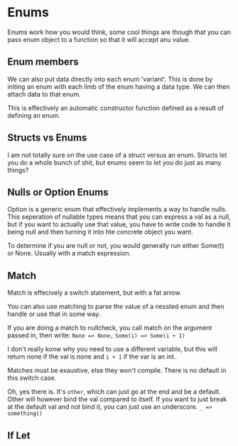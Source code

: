 # Enums

Enums work how you would think, some cool things are though that you can pass enum object to a function so that it will accept anu value. 

## Enum members

We can also put data directly into each enum 'variant'. This is done by initing an enum with each limb of the enum having a data type. We can then attach data to that enum.

This is effectively an automatic constructor function defined as a result of defining an enum.

## Structs vs Enums

I am not totally sure on the use case of a struct versus an enum. Structs let you do a whole bunch of shit, but enums seem to let you do just as many things?

## Nulls or Option Enums

Option<T> is a generic enum that effectively implements a way to handle nulls. This seperation of nullable types means that you can express a val as a null, but if you want to actually use that value, you have to write code to handle it being null and then turning it into hte concrete object you want. 

To determine if you are null or not, you would generally run either Some(t) or None. Usually with a match expression.

## Match

Match is effecively a switch statement, but with a fat arrow.

You can also use matching to parse the value of a nessted enum and then handle or use that in some way.

If you are doing a match to nullcheck, you call match on the argument passed in, then write:
`None => None,`
`Some(i) => Some(i + 1)`

I don't really konw why you need to use a different variable, but this will return none if the val is none and `i + 1` if the var is an int.

Matches must be exaustive, else they won't compile. There is no default in this switch case.

Oh, yes there is. It's `other`, which can just go at the end and be a default. Other will however bind the val compared to itself. If you want to just break at the default val and not bind it, you can just use an underscore. `_ => something()`

## If Let




